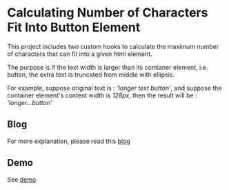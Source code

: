 # Calculating Number of Characters Fit Into Button Element

This project includes two custom hooks to calculate the maximum number of characters that can fit into a given html element. 

The purpose is if the text width is larger than its contianer element, i.e. button, the extra text is truncated from middle with ellipsis. 

For example, suppose original text is : *'longer text button'*, and suppose the container element's content width is *128px*, then the result will be : *'longer...button'*

## Blog
For more explanation, please read this [blog](https://devmuscle.com/blog/number-of-characters-fit-with-hooks)

## Demo
 See [demo](https://xenodochial-bassi-a5875f.netlify.app/)
